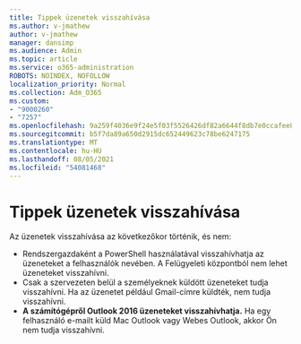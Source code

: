 ```yaml
---
title: Tippek üzenetek visszahívása
ms.author: v-jmathew
author: v-jmathew
manager: dansimp
ms.audience: Admin
ms.topic: article
ms.service: o365-administration
ROBOTS: NOINDEX, NOFOLLOW
localization_priority: Normal
ms.collection: Adm_O365
ms.custom:
- "9000260"
- "7257"
ms.openlocfilehash: 9a259f4036e9f24e5f03f5526426df82a6644f8db7e0ccafee8aaa37dcd0f552
ms.sourcegitcommit: b5f7da89a650d2915dc652449623c78be6247175
ms.translationtype: MT
ms.contentlocale: hu-HU
ms.lasthandoff: 08/05/2021
ms.locfileid: "54081468"
---
```

# <a name="tips-about-recalling-messages"></a>Tippek üzenetek visszahívása

Az üzenetek visszahívása az következőkor történik, és nem:

* Rendszergazdaként a PowerShell használatával visszahívhatja az üzeneteket a felhasználók nevében. A Felügyeleti központból nem lehet üzeneteket visszahívni.
* Csak a szervezeten belül a személyeknek küldött üzeneteket tudja visszahívni. Ha az üzenetet például Gmail-címre küldték, nem tudja visszahívni.
* **A számítógépről Outlook 2016 üzeneteket visszahívhatja.** Ha egy felhasználó e-mailt küld Mac Outlook vagy Webes Outlook, akkor Ön nem tudja visszahívni.
